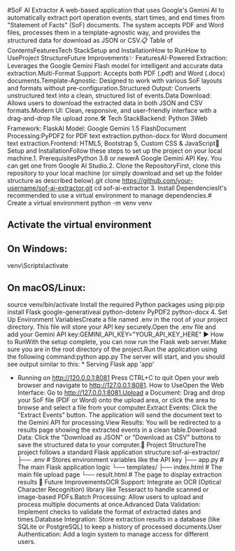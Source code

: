#SoF AI Extractor
A web-based application that uses Google's Gemini AI to automatically extract port operation events, start times, and end times from "Statement of Facts" (SoF) documents. The system accepts PDF and Word files, processes them in a template-agnostic way, and provides the structured data for download as JSON or CSV.📋 Table of ContentsFeaturesTech StackSetup and InstallationHow to RunHow to UseProject StructureFuture Improvements✨ FeaturesAI-Powered Extraction: Leverages the Google Gemini Flash model for intelligent and accurate data extraction.Multi-Format Support: Accepts both PDF (.pdf) and Word (.docx) documents.Template-Agnostic: Designed to work with various SoF layouts and formats without pre-configuration.Structured Output: Converts unstructured text into a clean, structured list of events.Data Download: Allows users to download the extracted data in both JSON and CSV formats.Modern UI: Clean, responsive, and user-friendly interface with a drag-and-drop file upload zone.🛠️ Tech StackBackend: Python 3Web Framework: FlaskAI Model: Google Gemini 1.5 FlashDocument Processing:PyPDF2 for PDF text extraction.python-docx for Word document text extraction.Frontend: HTML5, Bootstrap 5, Custom CSS & JavaScript🚀 Setup and InstallationFollow these steps to set up the project on your local machine.1. PrerequisitesPython 3.8 or newerA Google Gemini API Key. You can get one from Google AI Studio.2. Clone the RepositoryFirst, clone this repository to your local machine (or simply download and set up the folder structure as described below).git clone https://github.com/your-username/sof-ai-extractor.git
cd sof-ai-extractor
3. Install DependenciesIt's recommended to use a virtual environment to manage dependencies.# Create a virtual environment
python -m venv venv

## Activate the virtual environment
## On Windows:
venv\Scripts\activate
## On macOS/Linux:
source venv/bin/activate
Install the required Python packages using pip:pip install Flask google-generativeai python-dotenv PyPDF2 python-docx
4. Set Up Environment VariablesCreate a file named .env in the root of your project directory. This file will store your API key securely.Open the .env file and add your Gemini API key:GEMINI_API_KEY="YOUR_API_KEY_HERE"
▶️ How to RunWith the setup complete, you can now run the Flask web server.Make sure you are in the root directory of the project.Run the application using the following command:python app.py
The server will start, and you should see output similar to this: * Serving Flask app 'app'
 * Running on http://120.0.0.1:8081
Press CTRL+C to quit
Open your web browser and navigate to http://127.0.0.1:8081. How to UseOpen the Web Interface: Go to http://127.0.0.1:8081.Upload a Document: Drag and drop your SoF file (PDF or Word) onto the upload area, or click the area to browse and select a file from your computer.Extract Events: Click the "Extract Events" button. The application will send the document text to the Gemini API for processing.View Results: You will be redirected to a results page showing the extracted events in a clean table.Download Data: Click the "Download as JSON" or "Download as CSV" buttons to save the structured data to your computer.📁 Project StructureThe project follows a standard Flask application structure:sof-ai-extractor/
├── .env                  # Stores environment variables like the API key
├── app.py                # The main Flask application logic
└── templates/
    ├── index.html        # The main file upload page
    └── result.html       # The page to display extraction results
🔮 Future ImprovementsOCR Support: Integrate an OCR (Optical Character Recognition) library like Tesseract to handle scanned or image-based PDFs.Batch Processing: Allow users to upload and process multiple documents at once.Advanced Data Validation: Implement checks to validate the format of extracted dates and times.Database Integration: Store extraction results in a database (like SQLite or PostgreSQL) to keep a history of processed documents.User Authentication: Add a login system to manage access for different users.
